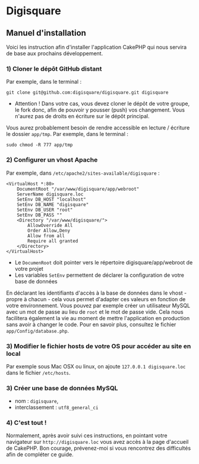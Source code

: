 # Digisquare

## Manuel d'installation

Voici les instruction afin d'installer l'application CakePHP qui nous servira de base aux prochains développement.

### 1) Cloner le dépôt GitHub distant

Par exemple, dans le terminal :

	git clone git@github.com:digisquare/digisquare.git digisquare
	
  - Attention ! Dans votre cas, vous devez cloner le dépôt de votre groupe, le fork donc, afin de pouvoir y pousser (push) vos changement. Vous n'aurez pas de droits en écriture sur le dépôt principal.
  
Vous aurez probablement besoin de rendre accessible en lecture / écriture le dossier `app/tmp`. Par exemple, dans le terminal :

	sudo chmod -R 777 app/tmp

### 2) Configurer un vhost Apache

Par exemple, dans `/etc/apache2/sites-available/digisquare` :

	<VirtualHost *:80>
	    DocumentRoot "/var/www/digisquare/app/webroot"
	    ServerName digisquare.loc
	    SetEnv DB_HOST "localhost"
	    SetEnv DB_NAME "digisquare"
	    SetEnv DB_USER "root"
	    SetEnv DB_PASS ""
	    <Directory "/var/www/digisquare/">
	        AllowOverride All
	        Order Allow,Deny
	        Allow from all
	        Require all granted
	    </Directory>
	</VirtualHost>
	
  - Le `DocumenRoot` doit pointer vers le répertoire digisquare/app/webroot de votre projet
  - Les variables `SetEnv` permettent de déclarer la configuration de votre base de données
  
En déclarant les identifiants d'accès à la base de données dans le vhost - propre à chacun - cela vous permet d'adapter ces valeurs en fonction de votre environnement. Vous pouvez par exemple créer un utilisateur MySQL avec un mot de passe au lieu de `root` et le mot de passe vide. Cela nous facilitera également la vie au moment de mettre l'application en production sans avoir à changer le code. Pour en savoir plus, consultez le fichier `app/Config/database.php`.

### 3) Modifier le fichier hosts de votre OS pour accéder au site en local

Par exemple sous Mac OSX ou linux, on ajoute `127.0.0.1 digisquare.loc` dans le fichier `/etc/hosts`.

### 3) Créer une base de données MySQL 

  - nom : `digisquare`,
  - interclassement : `utf8_general_ci`

### 4) C'est tout !

Normalement, après avoir suivi ces instructions, en pointant votre navigateur sur `http://digisquare.loc` vous avez accès à la page d'accueil de CakePHP. Bon courage, prévenez-moi si vous rencontrez des difficultés afin de compléter ce guide.
